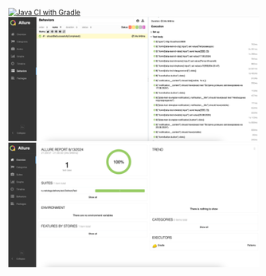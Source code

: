 [![Java CI with Gradle](https://github.com/MariyaZvereva/Patterns/actions/workflows/gradle.yml/badge.svg)](https://github.com/MariyaZvereva/Patterns/actions/workflows/gradle.yml)
![img_1.png](img_1.png)
![img_2.png](img_2.png)